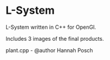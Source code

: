 # L-System

L-System written in C++ for OpenGl.

Includes 3 images of the final products.

plant.cpp - @author Hannah Posch
